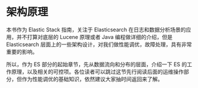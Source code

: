 # 架构原理

本书作为 Elastic Stack 指南，关注于 Elasticsearch 在日志和数据分析场景的应用，并不打算对底层的 Lucene 原理或者 Java 编程做详细的介绍，但是 Elasticsearch 层面上的一些架构设计，对我们做性能调优，故障处理，具有非常重要的影响。

所以，作为 ES 部分的起始章节，先从数据流向和分布的层面，介绍一下 ES 的工作原理，以及相关的可控项。各位读者可以跳过这节先行阅读后面的运维操作部分，但作为性能调优的基础知识，依然建议大家抽时间返回来了解。
